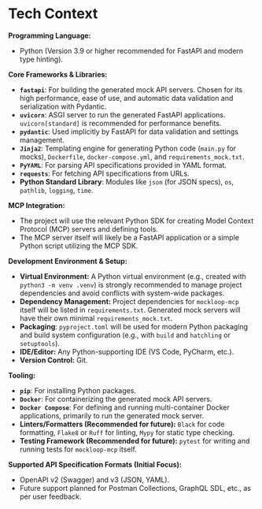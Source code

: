 # Tech Context

**Programming Language:**
*   Python (Version 3.9 or higher recommended for FastAPI and modern type hinting).

**Core Frameworks & Libraries:**
*   **`fastapi`**: For building the generated mock API servers. Chosen for its high performance, ease of use, and automatic data validation and serialization with Pydantic.
*   **`uvicorn`**: ASGI server to run the generated FastAPI applications. `uvicorn[standard]` is recommended for performance benefits.
*   **`pydantic`**: Used implicitly by FastAPI for data validation and settings management.
*   **`Jinja2`**: Templating engine for generating Python code (`main.py` for mocks), `Dockerfile`, `docker-compose.yml`, and `requirements_mock.txt`.
*   **`PyYAML`**: For parsing API specifications provided in YAML format.
*   **`requests`**: For fetching API specifications from URLs.
*   **Python Standard Library**: Modules like `json` (for JSON specs), `os`, `pathlib`, `logging`, `time`.

**MCP Integration:**
*   The project will use the relevant Python SDK for creating Model Context Protocol (MCP) servers and defining tools.
*   The MCP server itself will likely be a FastAPI application or a simple Python script utilizing the MCP SDK.

**Development Environment & Setup:**
*   **Virtual Environment:** A Python virtual environment (e.g., created with `python3 -m venv .venv`) is strongly recommended to manage project dependencies and avoid conflicts with system-wide packages.
*   **Dependency Management:** Project dependencies for `mockloop-mcp` itself will be listed in `requirements.txt`. Generated mock servers will have their own minimal `requirements_mock.txt`.
*   **Packaging**: `pyproject.toml` will be used for modern Python packaging and build system configuration (e.g., with `build` and `hatchling` or `setuptools`).
*   **IDE/Editor:** Any Python-supporting IDE (VS Code, PyCharm, etc.).
*   **Version Control:** Git.

**Tooling:**
*   **`pip`**: For installing Python packages.
*   **`Docker`**: For containerizing the generated mock API servers.
*   **`Docker Compose`**: For defining and running multi-container Docker applications, primarily to run the generated mock server.
*   **Linters/Formatters (Recommended for future):** `Black` for code formatting, `Flake8` or `Ruff` for linting, `Mypy` for static type checking.
*   **Testing Framework (Recommended for future):** `pytest` for writing and running tests for `mockloop-mcp` itself.

**Supported API Specification Formats (Initial Focus):**
*   OpenAPI v2 (Swagger) and v3 (JSON, YAML).
*   Future support planned for Postman Collections, GraphQL SDL, etc., as per user feedback.
